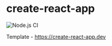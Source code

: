 # create-react-app

![Node.js CI](https://github.com/scorpion/create-react-app/workflows/Node.js%20CI/badge.svg)

Template - https://create-react-app.dev
